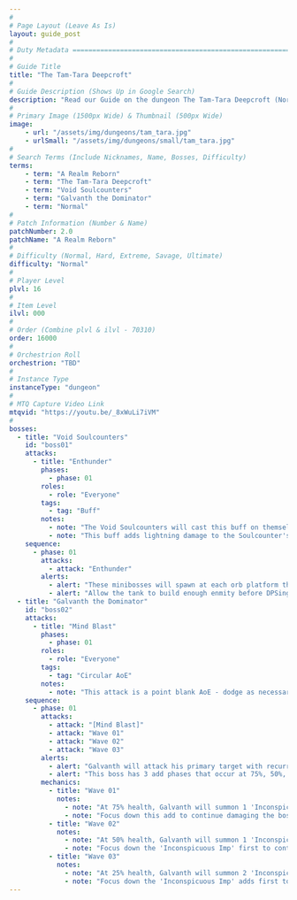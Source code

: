 ```yaml
---
#
# Page Layout (Leave As Is)
layout: guide_post
#
# Duty Metadata ================================================================
#
# Guide Title
title: "The Tam-Tara Deepcroft"
#
# Guide Description (Shows Up in Google Search)
description: "Read our Guide on the dungeon The Tam-Tara Deepcroft (Normal) where you'll face off against Void Soulcounters and Galvanth the Dominator."
#
# Primary Image (1500px Wide) & Thumbnail (500px Wide)
image:
    - url: "/assets/img/dungeons/tam_tara.jpg"
    - urlSmall: "/assets/img/dungeons/small/tam_tara.jpg"
#
# Search Terms (Include Nicknames, Name, Bosses, Difficulty)
terms:
    - term: "A Realm Reborn"
    - term: "The Tam-Tara Deepcroft"
    - term: "Void Soulcounters"
    - term: "Galvanth the Dominator"
    - term: "Normal"
#
# Patch Information (Number & Name)
patchNumber: 2.0
patchName: "A Realm Reborn"
#
# Difficulty (Normal, Hard, Extreme, Savage, Ultimate)
difficulty: "Normal"
#
# Player Level
plvl: 16
#
# Item Level
ilvl: 000
#
# Order (Combine plvl & ilvl - 70310)
order: 16000
#
# Orchestrion Roll
orchestrion: "TBD"
#
# Instance Type
instanceType: "dungeon"
#
# MTQ Capture Video Link
mtqvid: "https://youtu.be/_8xWuLi7iVM"
#
bosses:
  - title: "Void Soulcounters"
    id: "boss01"
    attacks:
      - title: "Enthunder"
        phases:
          - phase: 01
        roles:
          - role: "Everyone"
        tags:
          - tag: "Buff"
        notes:
          - note: "The Void Soulcounters will cast this buff on themselves immdiately after spawning."
          - note: "This buff adds lightning damage to the Soulcounter's auto-attacks - interrupting this attack will prevent extra damage."
    sequence:
      - phase: 01
        attacks:
          - attack: "Enthunder"
        alerts:
          - alert: "These minibosses will spawn at each orb platform throughout the dungeon."
          - alert: "Allow the tank to build enough enmity before DPSing them down."
  - title: "Galvanth the Dominator"
    id: "boss02"
    attacks:
      - title: "Mind Blast"
        phases:
          - phase: 01
        roles:
          - role: "Everyone"
        tags:
          - tag: "Circular AoE"
        notes:
          - note: "This attack is a point blank AoE - dodge as necessary."
    sequence:
      - phase: 01
        attacks:
          - attack: "[Mind Blast]"
          - attack: "Wave 01"
          - attack: "Wave 02"
          - attack: "Wave 03"
        alerts:
          - alert: "Galvanth will attack his primary target with recurring 'Water' spells."
          - alert: "This boss has 3 add phases that occur at 75%, 50%, and 25% of the boss' health bar."
        mechanics:
          - title: "Wave 01"
            notes:
              - note: "At 75% health, Galvanth will summon 1 'Inconspicuous Imp' add that will tether to him, providing him with immunity."
              - note: "Focus down this add to continue damaging the boss."
          - title: "Wave 02"
            notes:
              - note: "At 50% health, Galvanth will summon 1 'Inconspicuous Imp' add, 2 'Skeleton Soldier' adds, and 1 'Deepcroft Miteling' add."
              - note: "Focus down the 'Inconspicuous Imp' first to continue damaging the boss."
          - title: "Wave 03"
            notes:
              - note: "At 25% health, Galvanth will summon 2 'Inconspicuous Imp' adds, 2 'Skeleton Soldier' adds, and 2 'Deepcroft Miteling' adds."
              - note: "Focus down the 'Inconspicuous Imp' adds first to continue damaging the boss."
---
```

